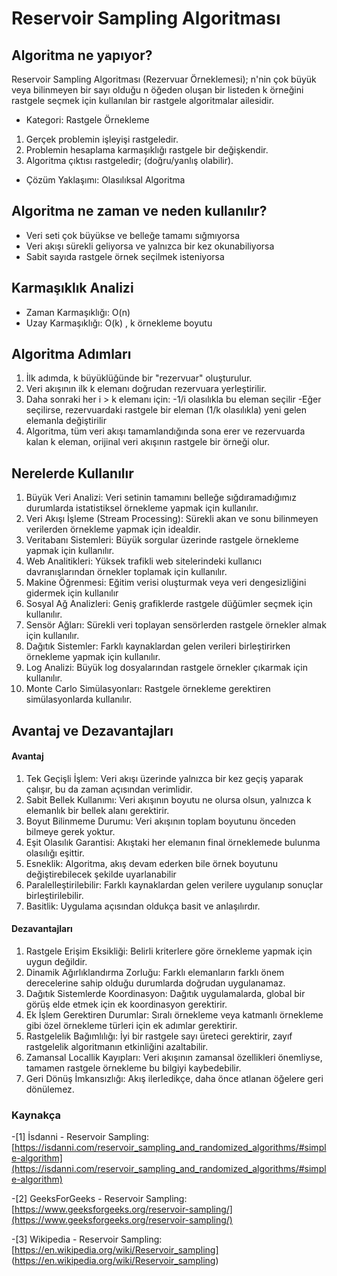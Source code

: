 # Reservoir Sampling Algoritması
## Algoritma ne yapıyor?
Reservoir Sampling Algoritması (Rezervuar Örneklemesi); n'nin çok büyük veya bilinmeyen bir sayı olduğu n öğeden oluşan bir listeden k örneğini rastgele seçmek için kullanılan bir rastgele algoritmalar ailesidir.
-  Kategori:   Rastgele Örnekleme
1. Gerçek problemin işleyişi rastgeledir.
2. Problemin hesaplama karmaşıklığı rastgele bir değişkendir.
3. Algoritma çıktısı rastgeledir; (doğru/yanlış olabilir).
-  Çözüm Yaklaşımı:  Olasılıksal Algoritma

## Algoritma ne zaman ve neden kullanılır?
- Veri seti çok büyükse ve belleğe tamamı sığmıyorsa
- Veri akışı sürekli geliyorsa ve yalnızca bir kez okunabiliyorsa
- Sabit sayıda rastgele örnek seçilmek isteniyorsa

## Karmaşıklık Analizi
- Zaman Karmaşıklığı: O(n)
- Uzay Karmaşıklığı: O(k) , k örnekleme boyutu

## Algoritma Adımları 
1. İlk adımda, k büyüklüğünde bir "rezervuar" oluşturulur.
2. Veri akışının ilk k elemanı doğrudan rezervuara yerleştirilir.
3. Daha sonraki her i > k elemanı için:
-1/i olasılıkla bu eleman seçilir
-Eğer seçilirse, rezervuardaki rastgele bir eleman (1/k olasılıkla) yeni gelen elemanla değiştirilir
4. Algoritma, tüm veri akışı tamamlandığında sona erer ve rezervuarda kalan k eleman, orijinal veri akışının rastgele bir örneği olur.

## Nerelerde Kullanılır
1. Büyük Veri Analizi: Veri setinin tamamını belleğe sığdıramadığımız durumlarda istatistiksel örnekleme yapmak için kullanılır.
2. Veri Akışı İşleme (Stream Processing): Sürekli akan ve sonu bilinmeyen verilerden örnekleme yapmak için idealdir.
3. Veritabanı Sistemleri: Büyük sorgular üzerinde rastgele örnekleme yapmak için kullanılır.
4. Web Analitikleri: Yüksek trafikli web sitelerindeki kullanıcı davranışlarından örnekler toplamak için kullanılır.
5. Makine Öğrenmesi: Eğitim verisi oluşturmak veya veri dengesizliğini gidermek için kullanılır
6. Sosyal Ağ Analizleri: Geniş grafiklerde rastgele düğümler seçmek için kullanılır.
7. Sensör Ağları: Sürekli veri toplayan sensörlerden rastgele örnekler almak için kullanılır.
8. Dağıtık Sistemler: Farklı kaynaklardan gelen verileri birleştirirken örnekleme yapmak için kullanılır.
9. Log Analizi: Büyük log dosyalarından rastgele örnekler çıkarmak için kullanılır.
10. Monte Carlo Simülasyonları: Rastgele örnekleme gerektiren simülasyonlarda kullanılır.

## Avantaj ve Dezavantajları
#### Avantaj
1. Tek Geçişli İşlem: Veri akışı üzerinde yalnızca bir kez geçiş yaparak çalışır, bu da zaman açısından verimlidir.
2. Sabit Bellek Kullanımı: Veri akışının boyutu ne olursa olsun, yalnızca k elemanlık bir bellek alanı gerektirir.
3. Boyut Bilinmeme Durumu: Veri akışının toplam boyutunu önceden bilmeye gerek yoktur.
4. Eşit Olasılık Garantisi: Akıştaki her elemanın final örneklemede bulunma olasılığı eşittir.
5. Esneklik: Algoritma, akış devam ederken bile örnek boyutunu değiştirebilecek şekilde uyarlanabilir
6. Paralelleştirilebilir: Farklı kaynaklardan gelen verilere uygulanıp sonuçlar birleştirilebilir.
7. Basitlik: Uygulama açısından oldukça basit ve anlaşılırdır.

#### Dezavantajları 
1. Rastgele Erişim Eksikliği: Belirli kriterlere göre örnekleme yapmak için uygun değildir.
2. Dinamik Ağırlıklandırma Zorluğu: Farklı elemanların farklı önem derecelerine sahip olduğu durumlarda doğrudan uygulanamaz.
3. Dağıtık Sistemlerde Koordinasyon: Dağıtık uygulamalarda, global bir görüş elde etmek için ek koordinasyon gerektirir.
4. Ek İşlem Gerektiren Durumlar: Sıralı örnekleme veya katmanlı örnekleme gibi özel örnekleme türleri için ek adımlar gerektirir.
5. Rastgelelik Bağımlılığı: İyi bir rastgele sayı üreteci gerektirir, zayıf rastgelelik algoritmanın etkinliğini azaltabilir.
6. Zamansal Locallik Kayıpları: Veri akışının zamansal özellikleri önemliyse, tamamen rastgele örnekleme bu bilgiyi kaybedebilir.
7. Geri Dönüş İmkansızlığı: Akış ilerledikçe, daha önce atlanan öğelere geri dönülemez.


### Kaynakça
-[1] İsdanni - Reservoir Sampling:[https://isdanni.com/reservoir_sampling_and_randomized_algorithms/#simple-algorithm](https://isdanni.com/reservoir_sampling_and_randomized_algorithms/#simple-algorithm)

-[2] GeeksForGeeks - Reservoir Sampling:[https://www.geeksforgeeks.org/reservoir-sampling/](https://www.geeksforgeeks.org/reservoir-sampling/)

-[3] Wikipedia - Reservoir Sampling:[https://en.wikipedia.org/wiki/Reservoir_sampling]
(https://en.wikipedia.org/wiki/Reservoir_sampling)

